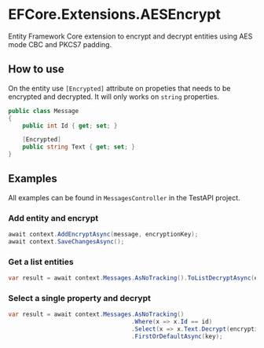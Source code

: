 # EFCore.Extensions.AESEncrypt
 
Entity Framework Core extension to encrypt and decrypt entities using AES mode CBC and PKCS7 padding.

## How to use
On the entity use `[Encrypted]` attribute on propeties that needs to be encrypted and decrypted. It will only works on `string` properties.
``` C#
public class Message
{
    public int Id { get; set; }

    [Encrypted]
    public string Text { get; set; }
}
```
## Examples
All examples can be found in `MessagesController` in the TestAPI project. 

### Add entity and encrypt
``` C#
await context.AddEncryptAsync(message, encryptionKey);
await context.SaveChangesAsync();
```

### Get a list entities
``` C#
var result = await context.Messages.AsNoTracking().ToListDecryptAsync(encryptionKey);
```

### Select a single property and decrypt
``` C#
var result = await context.Messages.AsNoTracking()
                                   .Where(x => x.Id == id)
                                   .Select(x => x.Text.Decrypt(encryptionKey))
                                   .FirstOrDefaultAsync(key);
```
